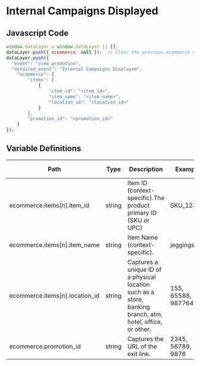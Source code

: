 # Internal Campaigns Displayed

### 

## Javascript Code
```js
window.dataLayer = window.dataLayer || [];
dataLayer.push({ ecommerce: null });  // Clear the previous ecommerce object.
dataLayer.push({
  "event": "view_promotion",
  "detailed_event": "Internal Campaigns Displayed",
    "ecommerce": {
        "items": [
            {
                "item_id": "<item_id>",
                "item_name": "<item_name>",
                "location_id": "<location_id>"
            }
        ],
        "promotion_id": "<promotion_id>"
    }
});
```

## Variable Definitions

|Path|Type|Description|Example|Pattern|Min Length|Max Length|Minimum|Maximum|Multiple Of|
| --- | --- | --- | --- | --- | --- | --- | --- | --- | --- |
|ecommerce.items[n].item_id|string|Item ID \(context-specific\).The product primary ID \(SKU or UPC\)|SKU\_12345|||||||
|ecommerce.items[n].item_name|string|Item Name \(context-specific\).|jeggings|||||||
|ecommerce.items[n].location_id|string|Captures a unique ID of a physical location such as a store, banking branch, atm, hotel, office, or other.|155, 65588, 987764448|||||||
|ecommerce.promotion_id|string|Captures the URL of the exit link.|2345, 56789, 9876|||||||





